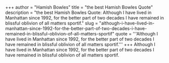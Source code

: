 +++
author = "Hamish Bowles"
title = "the best Hamish Bowles Quote"
description = "the best Hamish Bowles Quote: Although I have lived in Manhattan since 1992, for the better part of two decades I have remained in blissful oblivion of all matters sportif."
slug = "although-i-have-lived-in-manhattan-since-1992-for-the-better-part-of-two-decades-i-have-remained-in-blissful-oblivion-of-all-matters-sportif"
quote = '''Although I have lived in Manhattan since 1992, for the better part of two decades I have remained in blissful oblivion of all matters sportif.'''
+++
Although I have lived in Manhattan since 1992, for the better part of two decades I have remained in blissful oblivion of all matters sportif.
